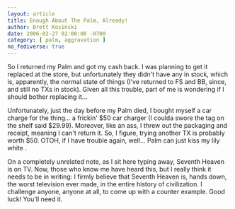 ```yaml
---
layout: article
title: Enough About The Palm, Already!
author: Brett Kosinski
date: 2006-02-27 02:00:00 -0700
category: [ palm, aggravation ]
no_fediverse: true
---
```


So I returned my Palm and got my cash back.  I was planning to get it replaced at the store, but unfortunately they didn't have any in stock, which is, apparently, the normal state of things (I've returned to FS and BB, since, and still no TXs in stock).  Given all this trouble, part of me is wondering if I should bother replacing it...

Unfortunately, just the day before my Palm died, I bought myself a car charge for the thing... a frickin' $50 car charger (I coulda swore the tag on the shelf said $29.99).  Moreover, like an ass, I threw out the packaging and receipt, meaning I can't return it.  So, I figure, trying another TX is probably worth $50.  OTOH, if I have trouble again, well... Palm can just kiss my lily white <bleep>.

On a completely unrelated note, as I sit here typing away, Seventh Heaven is on TV. Now, those who know me have heard this, but I really think it needs to be in writing:  I firmly believe that Seventh Heaven is, hands down, the worst television ever made, in the entire history of civilization.  I challenge anyone, anyone at all, to come up with a counter example.  Good luck!  You'll need it.

